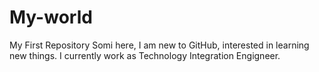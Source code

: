# My-world
My First Repository
Somi here, I am new to GitHub, interested in learning new things.
I currently work as Technology Integration Engigneer.
